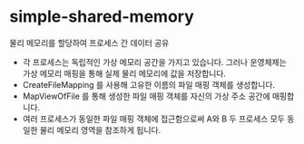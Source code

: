 # simple-shared-memory
물리 메모리를 할당하여 프로세스 간 데이터 공유

* 각 프로세스는 독립적인 가상 메모리 공간을 가지고 있습니다. 그러나 운영체제는 가상 메모리 매핑을 통해 실제 물리 메모리에 값을 저장합니다.
* CreateFileMapping 를 사용해 고유한 이름의 파일 매핑 객체를 생성합니다.
* MapViewOfFile 를 통해 생성한 파일 매핑 객체를 자신의 가상 주소 공간에 매핑합니다.
* 여러 프로세스가 동일한 파일 매핑 객체에 접근함으로써 A와 B 두 프로세스 모두 동일한 물리 메모리 영역을 참조하게 됩니다.
